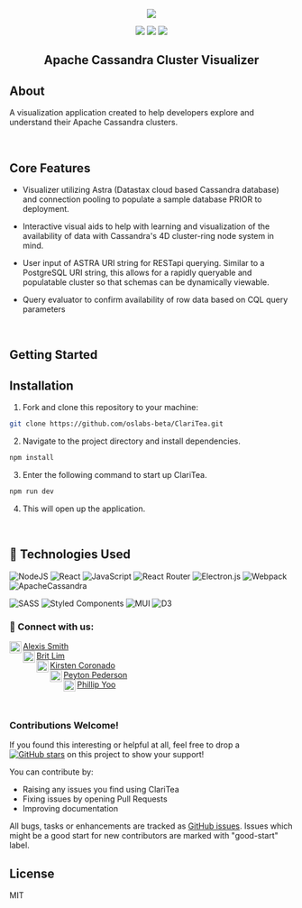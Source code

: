 <p  align="center"><img  src="https://media.giphy.com/media/LnXpLY2qvtU17H5EQD/giphy.gif"></p>
<p  align="center">
<img  src="https://img.shields.io/github/license/oslabs-beta/ClariTea?color=blue"  />
<img  src="https://img.shields.io/badge/Prs-Welcome-blue"/>
<img  src="https://img.shields.io/badge/Contributions-Welcome-blue"/>
</p>

<h2  align="center">Apache Cassandra Cluster Visualizer</h2>

## About 

A visualization application created to help developers explore and understand their Apache Cassandra clusters.

<br/>

## Core Features


* Visualizer utilizing Astra (Datastax cloud based Cassandra database) and connection pooling to populate a sample database PRIOR to deployment.


* Interactive visual aids to help with learning and visualization of the availability of data with Cassandra's 4D cluster-ring node system in mind.


* User input of ASTRA URI string for RESTapi querying. Similar to a PostgreSQL URI string, this allows for a rapidly queryable and populatable cluster so that schemas can be dynamically viewable.


* Query evaluator to confirm availability of row data based on CQL query parameters

</br>

## Getting Started

## Installation

1. Fork and clone this repository to your machine:
```sh
git clone https://github.com/oslabs-beta/ClariTea.git
```
2. Navigate to the project directory and install dependencies.
```sh
npm install
```
3. Enter the following command to start up ClariTea.
```sh
npm run dev
```
4. This will open up the application.

<br />

## 💼 Technologies Used
![NodeJS](https://img.shields.io/badge/node.js-6DA55F?style=for-the-badge&logo=node.js&logoColor=white)
![React](https://img.shields.io/badge/react-%2320232a.svg?style=for-the-badge&logo=react&logoColor=%2361DAFB)
![JavaScript](https://img.shields.io/badge/javascript-%23323330.svg?style=for-the-badge&logo=javascript&logoColor=%23F7DF1E)
![React Router](https://img.shields.io/badge/React_Router-CA4245?style=for-the-badge&logo=react-router&logoColor=white)
![Electron.js](https://img.shields.io/badge/Electron-191970?style=for-the-badge&logo=Electron&logoColor=white)
![Webpack](https://img.shields.io/badge/webpack-%238DD6F9.svg?style=for-the-badge&logo=webpack&logoColor=black)
![ApacheCassandra](https://img.shields.io/badge/cassandra-%231287B1.svg?style=for-the-badge&logo=apache-cassandra&logoColor=white)
</br>


![SASS](https://img.shields.io/badge/SASS-hotpink.svg?style=for-the-badge&logo=SASS&logoColor=white)
![Styled Components](https://img.shields.io/badge/styled--components-DB7093?style=for-the-badge&logo=styled-components&logoColor=white)
![MUI](https://img.shields.io/badge/MUI-%230081CB.svg?style=for-the-badge&logo=material-ui&logoColor=white)
![D3](https://camo.githubusercontent.com/b6bc98f08c1372a51191e0e6b4fb7671c8f8980243646b7cedb6c4a5239611b1/68747470733a2f2f696d672e736869656c64732e696f2f62616467652f44332e6a732532302d2532334244353335302e7376673f267374796c653d666f722d7468652d6261646765266c6f676f3d44332e6a73266c6f676f436f6c6f723d463941303343)



### 🤝 Connect with us:
[Alexis Smith](https://github.com/lexlexsquared) <a href="https://www.linkedin.com/in/atsmith29/"><img align="left" src="https://raw.githubusercontent.com/yushi1007/yushi1007/main/images/linkedin.svg" alt="Alexis Smith | LinkedIn" width="21px"/></a></br>
[Brit Lim](https://github.com/britlim)<a href="https://www.linkedin.com/in/brit-lim/"><img align="left" src="https://raw.githubusercontent.com/yushi1007/yushi1007/main/images/linkedin.svg" alt="Brit Lim | LinkedIn" width="21px"/></a></br>
[Kirsten Coronado](https://github.com/helloblair) <a href="https://www.linkedin.com/in/kirstencoronado/"><img align="left" src="https://raw.githubusercontent.com/yushi1007/yushi1007/main/images/linkedin.svg" alt="Kirsten Coronado | LinkedIn" width="21px"/></a></br>
[Peyton Pederson](https://github.com/peyton333) <a href="https://www.linkedin.com/in/peyton-pedersen-b6019a1a6/"><img align="left" src="https://raw.githubusercontent.com/yushi1007/yushi1007/main/images/linkedin.svg" alt="Peyton Pedersen | LinkedIn" width="21px"/></a></br>
 [Phillip Yoo](https://github.com/yoophillip) <a href="https://www.linkedin.com/in/phillipyoo218"><img align="left" src="https://raw.githubusercontent.com/yushi1007/yushi1007/main/images/linkedin.svg" alt="Phillip Yoo | LinkedIn" width="21px"/></a></br>


</br>

### Contributions Welcome!

If you found this interesting or helpful at all, feel free to drop a [![GitHub stars](https://img.shields.io/github/stars/oslabs-beta/clariTea?style=social&label=Star&)](https://github.com/oslabs-beta/clariTea/stargazers) on this project to show your support!

You can contribute by:

* Raising any issues you find using ClariTea
* Fixing issues by opening Pull Requests
* Improving documentation

All bugs, tasks or enhancements are tracked as <a href="https://github.com/oslabs-beta/ClariTea/issues">GitHub issues</a>. Issues which might be a good start for new contributors are marked with "good-start" label.

## License
MIT

